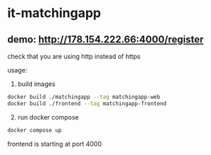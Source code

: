 # it-matchingapp

## demo: http://178.154.222.66:4000/register
check that you are using http instead of https

usage:

1. build images
```bash
docker build ./matchingapp --tag matchingapp-web
docker build ./frontend --tag matchingapp-frontend
```

2. run docker compose
```bash
docker compose up
```
frontend is starting at port 4000
